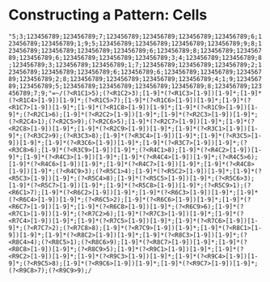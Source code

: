 # Constructing a Pattern: Cells

<!-- %% svg-grid: none -->

`"5;3;123456789;123456789;7;123456789;123456789;123456789;123456789;6;123456789;123456789;1;9;5;123456789;123456789;123456789;123456789;9;8;123456789;123456789;123456789;123456789;6;123456789;8;123456789;123456789;123456789;6;123456789;123456789;123456789;3;4;123456789;123456789;8;123456789;3;123456789;123456789;1;7;123456789;123456789;123456789;2;123456789;123456789;123456789;6;123456789;6;123456789;123456789;123456789;123456789;2;8;123456789;123456789;123456789;123456789;4;1;9;123456789;123456789;5;123456789;123456789;123456789;123456789;8;123456789;123456789;7;9;"=~/(?<R1C1>5);(?<R1C2>3);[1-9]*(?<R1C3>[1-9])[1-9]*;[1-9]*(?<R1C4>[1-9])[1-9]*;(?<R1C5>7);[1-9]*(?<R1C6>[1-9])[1-9]*;[1-9]*(?<R1C7>[1-9])[1-9]*;[1-9]*(?<R1C8>[1-9])[1-9]*;[1-9]*(?<R1C9>[1-9])[1-9]*;(?<R2C1>6);[1-9]*(?<R2C2>[1-9])[1-9]*;[1-9]*(?<R2C3>[1-9])[1-9]*;(?<R2C4>1);(?<R2C5>9);(?<R2C6>5);[1-9]*(?<R2C7>[1-9])[1-9]*;[1-9]*(?<R2C8>[1-9])[1-9]*;[1-9]*(?<R2C9>[1-9])[1-9]*;[1-9]*(?<R3C1>[1-9])[1-9]*;(?<R3C2>9);(?<R3C3>8);[1-9]*(?<R3C4>[1-9])[1-9]*;[1-9]*(?<R3C5>[1-9])[1-9]*;[1-9]*(?<R3C6>[1-9])[1-9]*;[1-9]*(?<R3C7>[1-9])[1-9]*;(?<R3C8>6);[1-9]*(?<R3C9>[1-9])[1-9]*;(?<R4C1>8);[1-9]*(?<R4C2>[1-9])[1-9]*;[1-9]*(?<R4C3>[1-9])[1-9]*;[1-9]*(?<R4C4>[1-9])[1-9]*;(?<R4C5>6);[1-9]*(?<R4C6>[1-9])[1-9]*;[1-9]*(?<R4C7>[1-9])[1-9]*;[1-9]*(?<R4C8>[1-9])[1-9]*;(?<R4C9>3);(?<R5C1>4);[1-9]*(?<R5C2>[1-9])[1-9]*;[1-9]*(?<R5C3>[1-9])[1-9]*;(?<R5C4>8);[1-9]*(?<R5C5>[1-9])[1-9]*;(?<R5C6>3);[1-9]*(?<R5C7>[1-9])[1-9]*;[1-9]*(?<R5C8>[1-9])[1-9]*;(?<R5C9>1);(?<R6C1>7);[1-9]*(?<R6C2>[1-9])[1-9]*;[1-9]*(?<R6C3>[1-9])[1-9]*;[1-9]*(?<R6C4>[1-9])[1-9]*;(?<R6C5>2);[1-9]*(?<R6C6>[1-9])[1-9]*;[1-9]*(?<R6C7>[1-9])[1-9]*;[1-9]*(?<R6C8>[1-9])[1-9]*;(?<R6C9>6);[1-9]*(?<R7C1>[1-9])[1-9]*;(?<R7C2>6);[1-9]*(?<R7C3>[1-9])[1-9]*;[1-9]*(?<R7C4>[1-9])[1-9]*;[1-9]*(?<R7C5>[1-9])[1-9]*;[1-9]*(?<R7C6>[1-9])[1-9]*;(?<R7C7>2);(?<R7C8>8);[1-9]*(?<R7C9>[1-9])[1-9]*;[1-9]*(?<R8C1>[1-9])[1-9]*;[1-9]*(?<R8C2>[1-9])[1-9]*;[1-9]*(?<R8C3>[1-9])[1-9]*;(?<R8C4>4);(?<R8C5>1);(?<R8C6>9);[1-9]*(?<R8C7>[1-9])[1-9]*;[1-9]*(?<R8C8>[1-9])[1-9]*;(?<R8C9>5);[1-9]*(?<R9C1>[1-9])[1-9]*;[1-9]*(?<R9C2>[1-9])[1-9]*;[1-9]*(?<R9C3>[1-9])[1-9]*;[1-9]*(?<R9C4>[1-9])[1-9]*;(?<R9C5>8);[1-9]*(?<R9C6>[1-9])[1-9]*;[1-9]*(?<R9C7>[1-9])[1-9]*;(?<R9C8>7);(?<R9C9>9);/`
